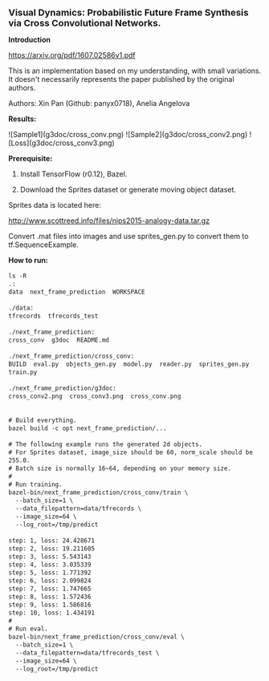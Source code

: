 <font size=4><b>Visual Dynamics: Probabilistic Future Frame Synthesis via Cross Convolutional Networks.</b></font>

<b>Introduction</b>

https://arxiv.org/pdf/1607.02586v1.pdf

This is an implementation based on my understanding, with small
variations. It doesn't necessarily represents the paper published
by the original authors.

Authors: Xin Pan (Github: panyx0718), Anelia Angelova

<b>Results:</b>

<left>
![Sample1](g3doc/cross_conv.png)
</left>
<left>
![Sample2](g3doc/cross_conv2.png)
</left>

<left>
![Loss](g3doc/cross_conv3.png)
</left>


<b>Prerequisite:</b>

1. Install TensorFlow (r0.12), Bazel.

2. Download the Sprites dataset or generate moving object dataset.

Sprites data is located here:

http://www.scottreed.info/files/nips2015-analogy-data.tar.gz

Convert .mat files into images and use sprites_gen.py to convert them
to tf.SequenceExample.

<b>How to run:</b>

```shell
ls -R
.:
data  next_frame_prediction  WORKSPACE

./data:
tfrecords  tfrecords_test

./next_frame_prediction:
cross_conv  g3doc  README.md

./next_frame_prediction/cross_conv:
BUILD  eval.py  objects_gen.py  model.py  reader.py  sprites_gen.py  train.py

./next_frame_prediction/g3doc:
cross_conv2.png  cross_conv3.png  cross_conv.png


# Build everything.
bazel build -c opt next_frame_prediction/...

# The following example runs the generated 2d objects.
# For Sprites dataset, image_size should be 60, norm_scale should be 255.0.
# Batch size is normally 16~64, depending on your memory size.
#
# Run training.
bazel-bin/next_frame_prediction/cross_conv/train \
  --batch_size=1 \
  --data_filepattern=data/tfrecords \
  --image_size=64 \
  --log_root=/tmp/predict

step: 1, loss: 24.428671
step: 2, loss: 19.211605
step: 3, loss: 5.543143
step: 4, loss: 3.035339
step: 5, loss: 1.771392
step: 6, loss: 2.099824
step: 7, loss: 1.747665
step: 8, loss: 1.572436
step: 9, loss: 1.586816
step: 10, loss: 1.434191
#
# Run eval.
bazel-bin/next_frame_prediction/cross_conv/eval \
  --batch_size=1 \
  --data_filepattern=data/tfrecords_test \
  --image_size=64 \
  --log_root=/tmp/predict
```
